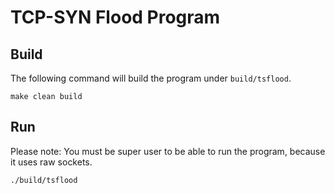 # TCP-SYN Flood Program

## Build
The following command will build the program under `build/tsflood`.

    make clean build

## Run
Please note: You must be super user to be able to run the program, because it uses raw sockets.

    ./build/tsflood
    
